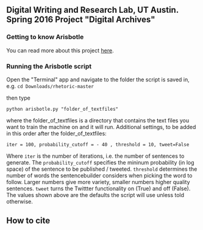 ## Digital Writing and Research Lab, UT Austin. Spring 2016 Project "Digital Archives"

### Getting to know Arisbotle

You can read more about this project [here](http://www.dwrl.utexas.edu/2016/04/19/reviving-the-archive-aristotle-re-animated/). 

### Running the Arisbotle script

Open the "Terminal" app and navigate to the folder the script is saved in, e.g. 
`cd Downloads/rhetoric-master`

then type 

`python arisbotle.py "folder_of_textfiles"`

where the folder_of_textfiles is a directory that contains the text files you want to train the machine on and it will run. 
Additional settings, to be added in this order after the folder_of_textfiles:

`iter = 100, probability_cutoff = - 40 , threshold = 10, tweet=False`

Where `iter` is the number of iterations, i.e. the number of sentences to generate. The `probability_cutoff` specifies the mininum probability (in log space) of the sentence to be published / tweeted. `threshold` determines the number of words the sentencebuilder considers when picking the word to follow. Larger numbers give more variety, smaller numbers higher quality sentences. `tweet` turns the Twittter functionality on (True) and off (False). The values shown above are the defaults the script will use unless told otherwise. 

## How to cite 





